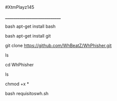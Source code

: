 #XtmPlayz145 

**___________________________**

bash apt-get install bash  

bash apt-get install git  

git clone https://github.com/WhBeatZ/WhPhisher.git 

ls 

cd WhPhisher 

ls 

chmod +x *

bash requisitoswh.sh

